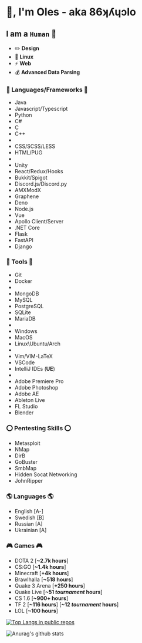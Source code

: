 # 👋, I'm Oles - aka 86ʞʎɥɔlo

## I am a `Human` 🤖
- ✏️ **Design**
- 🐧 **Linux**
- ⚡️ **Web**
- 💰 **Advanced Data Parsing**

### 🔨 Languages/Frameworks 🔨
- Java
- Javascript/Typescript
- Python
- C#
- C
- C++
-
- CSS/SCSS/LESS
- HTML/PUG
-
- Unity
- React/Redux/Hooks
- Bukkit/Spigot
- Discord.js/Discord.py
- AMXModX
- Graphene
- Deno
- Node.js
- Vue
- Apollo Client/Server
- .NET Core
- Flask
- FastAPI
- Django

### 🦴 Tools 🦴
- Git
- Docker
-
- MongoDB
- MySQL
- PostgreSQL
- SQLite
- MariaDB
-
- Windows
- MacOS
- Linux\Ubuntu/Arch
-
- Vim/VIM-LaTeX
- VSCode
- IntelliJ IDEs (**UE**)
-
- Adobe Premiere Pro
- Adobe Photoshop
- Adobe AE
- Ableton Live
- FL Studio
- Blender

### ⭕ Pentesting Skills ⭕
- Metasploit
- NMap
- DirB
- GoBuster
- SmbMap
- Hidden Socat Networking
- JohnRipper

### 🌎 Languages 🌎
- English [A-]
- Swedish [B]
- Russian [A]
- Ukrainian [A]

### 🎮 Games 🎮
- DOTA 2 [**~2.7k hours**]
- CS:GO [**~1.4k hours**]
- Minecraft [**+4k hours**]
- Brawlhalla [**~518 hours**]
- Quake 3 Arena [**+250 hours**]
- Quake Live [**~51 *tournament* hours**]
- CS 1.6 [**~900+ hours**]
- TF 2 [**~116 hours**] [**~12 *tournament* hours**]
- LOL [**~100 hours**]

[![Top Langs in public repos](https://github-readme-stats.vercel.app/api/top-langs/?username=olchyk98&layout=compact&theme=radical)](https://github.com/anuraghazra/github-readme-stats)

![Anurag's github stats](https://github-readme-stats.vercel.app/api?username=olchyk98&show_icons=true&theme=radical)
